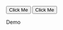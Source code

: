 <!DOCTYPE html>
<html lang="en-us">
  <head>
    <title>my javascript </title>
  </head>
  <body>
<button onclick="myMessege1()">Click Me</button>
<button onclick="myMessege2()">Click Me</button>
  <p id="para">Demo</p>

<script>
var myTag=document.querySelector("para");

function myMessege1() {
myTag.innerHTML="I am button 1";
}
function myMessege2() {
myTag.innerHTML ="I am button 2";
}
</script>
</body>
</html>
